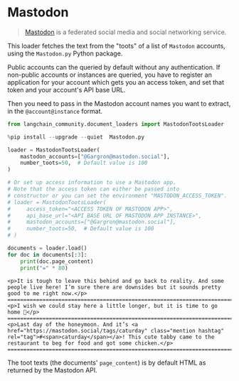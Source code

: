 # Mastodon

>[Mastodon](https://joinmastodon.org/) is a federated social media and social networking service.

This loader fetches the text from the "toots" of a list of `Mastodon` accounts, using the `Mastodon.py` Python package.

Public accounts can the queried by default without any authentication. If non-public accounts or instances are queried, you have to register an application for your account which gets you an access token, and set that token and your account's API base URL.

Then you need to pass in the Mastodon account names you want to extract, in the `@account@instance` format.


```python
from langchain_community.document_loaders import MastodonTootsLoader
```


```python
%pip install --upgrade --quiet  Mastodon.py
```


```python
loader = MastodonTootsLoader(
    mastodon_accounts=["@Gargron@mastodon.social"],
    number_toots=50,  # Default value is 100
)

# Or set up access information to use a Mastodon app.
# Note that the access token can either be passed into
# constructor or you can set the environment "MASTODON_ACCESS_TOKEN".
# loader = MastodonTootsLoader(
#     access_token="<ACCESS TOKEN OF MASTODON APP>",
#     api_base_url="<API BASE URL OF MASTODON APP INSTANCE>",
#     mastodon_accounts=["@Gargron@mastodon.social"],
#     number_toots=50,  # Default value is 100
# )
```


```python
documents = loader.load()
for doc in documents[:3]:
    print(doc.page_content)
    print("=" * 80)
```
```output
<p>It is tough to leave this behind and go back to reality. And some people live here! I’m sure there are downsides but it sounds pretty good to me right now.</p>
================================================================================
<p>I wish we could stay here a little longer, but it is time to go home 🥲</p>
================================================================================
<p>Last day of the honeymoon. And it’s <a href="https://mastodon.social/tags/caturday" class="mention hashtag" rel="tag">#<span>caturday</span></a>! This cute tabby came to the restaurant to beg for food and got some chicken.</p>
================================================================================
```
The toot texts (the documents' `page_content`) is by default HTML as returned by the Mastodon API.
